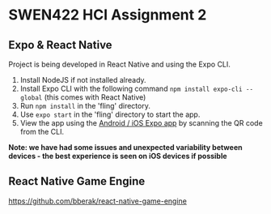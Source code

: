 # SWEN422 HCI Assignment 2

## Expo & React Native
Project is being developed in React Native and using the Expo CLI.

1. Install NodeJS if not installed already.
2. Install Expo CLI with the following command `npm install expo-cli --global` (this comes with React Native)
3. Run `npm install` in the 'fling' directory.
4. Use `expo start` in the 'fling' directory to start the app.
5. View the app using the [Android / iOS Expo app](https://expo.io/tools) by scanning the QR code from the CLI.

**Note: we have had some issues and unexpected variability between devices - the best experience is seen on iOS devices if possible**

## React Native Game Engine
https://github.com/bberak/react-native-game-engine
